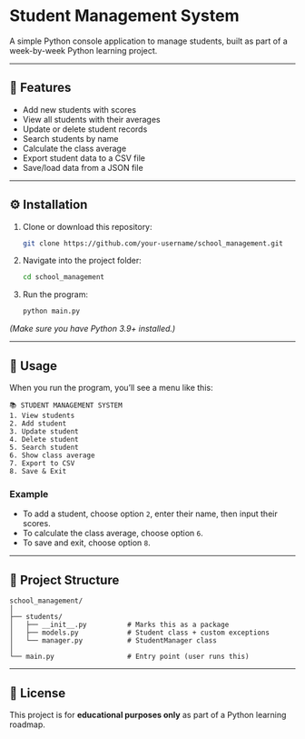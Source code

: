 # Student Management System

A simple Python console application to manage students, built as part of a week-by-week Python learning project.

---

## 📌 Features

* Add new students with scores
* View all students with their averages
* Update or delete student records
* Search students by name
* Calculate the class average
* Export student data to a CSV file
* Save/load data from a JSON file

---

## ⚙️ Installation

1. Clone or download this repository:

   ```bash
   git clone https://github.com/your-username/school_management.git
   ```

2. Navigate into the project folder:

   ```bash
   cd school_management
   ```

3. Run the program:

   ```bash
   python main.py
   ```

*(Make sure you have Python 3.9+ installed.)*

---

## 🚀 Usage

When you run the program, you’ll see a menu like this:

```
📚 STUDENT MANAGEMENT SYSTEM
1. View students
2. Add student
3. Update student
4. Delete student
5. Search student
6. Show class average
7. Export to CSV
8. Save & Exit
```

### Example

* To add a student, choose option `2`, enter their name, then input their scores.
* To calculate the class average, choose option `6`.
* To save and exit, choose option `8`.

---

## 📂 Project Structure

```
school_management/
│
├── students/                
│   ├── __init__.py          # Marks this as a package
│   ├── models.py            # Student class + custom exceptions
│   └── manager.py           # StudentManager class
│
└── main.py                  # Entry point (user runs this)
```

---

## 📜 License

This project is for **educational purposes only** as part of a Python learning roadmap.
